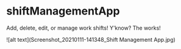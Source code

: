 # shiftManagementApp
Add, delete, edit, or manage work shifts! Y'know? The works!

![alt text](Screenshot_20210111-141348_Shift Management App.jpg)
